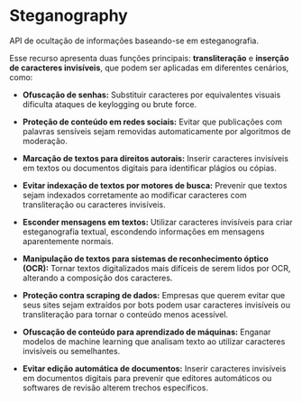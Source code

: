 # Steganography
API de ocultação de informações baseando-se em esteganografia.

Esse recurso apresenta duas funções principais: **transliteração** e **inserção de caracteres invisíveis**, que podem ser aplicadas em diferentes cenários, como:


* **Ofuscação de senhas:** Substituir caracteres por equivalentes visuais dificulta ataques de keylogging ou brute force.

* **Proteção de conteúdo em redes sociais:** Evitar que publicações com palavras sensíveis sejam removidas automaticamente por algoritmos de moderação.

* **Marcação de textos para direitos autorais:** Inserir caracteres invisíveis em textos ou documentos digitais para identificar plágios ou cópias.

* **Evitar indexação de textos por motores de busca:** Prevenir que textos sejam indexados corretamente ao modificar caracteres com transliteração ou caracteres invisíveis.

* **Esconder mensagens em textos:** Utilizar caracteres invisíveis para criar esteganografia textual, escondendo informações em mensagens aparentemente normais.

* **Manipulação de textos para sistemas de reconhecimento óptico (OCR):** Tornar textos digitalizados mais difíceis de serem lidos por OCR, alterando a composição dos caracteres.

* **Proteção contra scraping de dados:** Empresas que querem evitar que seus sites sejam extraídos por bots podem usar caracteres invisíveis ou transliteração para tornar o conteúdo menos acessível.

* **Ofuscação de conteúdo para aprendizado de máquinas:** Enganar modelos de machine learning que analisam texto ao utilizar caracteres invisíveis ou semelhantes.

* **Evitar edição automática de documentos:** Inserir caracteres invisíveis em documentos digitais para prevenir que editores automáticos ou softwares de revisão alterem trechos específicos.
